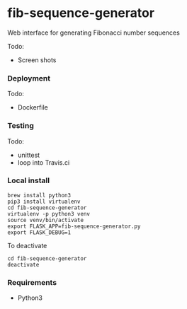# fib-sequence-generator
Web interface for generating Fibonacci number sequences

Todo:
- Screen shots

### Deployment

Todo:
- Dockerfile

### Testing

Todo:
- unittest  
- loop into Travis.ci

### Local install

```
brew install python3
pip3 install virtualenv
cd fib-sequence-generator
virtualenv -p python3 venv
source venv/bin/activate
export FLASK_APP=fib-sequence-generator.py
export FLASK_DEBUG=1
```

To deactivate

```
cd fib-sequence-generator
deactivate
```

### Requirements

* Python3
